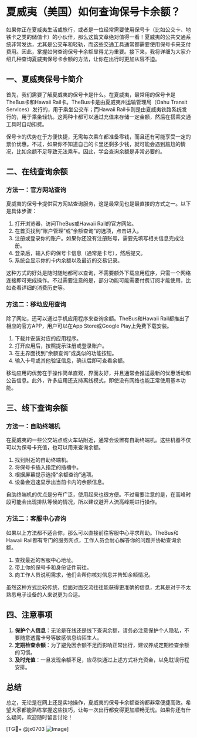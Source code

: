 # 夏威夷（美国）如何查询保号卡余额？

如果你正在夏威夷生活或旅行，或者是一位经常需要使用保号卡（比如公交卡、地铁卡之类的储值卡）的小伙伴，那么这篇文章绝对值得一看！夏威夷的公共交通系统非常发达，尤其是公交车和轻轨，而这些交通工具通常都需要使用保号卡来支付费用。因此，掌握如何查询保号卡余额显得尤为重要。接下来，我将详细为大家介绍几种查询夏威夷保号卡余额的方法，让你在出行时更加从容不迫。

## 一、夏威夷保号卡简介

首先，我们需要了解夏威夷的保号卡是什么。在夏威夷，最常用的保号卡是TheBus卡和Hawaii Rail卡。TheBus卡是由夏威夷州运输管理局（Oahu Transit Services）发行的，用于乘坐公交车；而Hawaii Rail卡则是由夏威夷铁路系统发行的，用于乘坐轻轨。这两种卡都可以通过充值来存储一定金额，然后在搭乘交通工具时自动扣费。

保号卡的优势在于方便快捷，无需每次乘车都准备零钱，而且还有可能享受一定的票价优惠。不过，如果你不知道自己的卡里还剩多少钱，就可能会遇到尴尬的情况，比如余额不足导致无法乘车。因此，学会查询余额是非常必要的。

## 二、在线查询余额

### 方法一：官方网站查询

夏威夷的保号卡提供官方网站查询服务，这是最常见也是最直接的方式之一。以下是具体步骤：

1. 打开浏览器，访问TheBus或Hawaii Rail的官方网站。
2. 在首页找到“账户管理”或“余额查询”的选项，点击进入。
3. 注册或登录你的账户。如果你还没有注册账号，需要先填写相关信息完成注册。
4. 登录后，输入你的保号卡信息（通常是卡号），然后提交。
5. 系统会显示你的卡内余额以及最近的交易记录。

这种方式的好处是随时随地都可以查询，不需要额外下载应用程序，只需一个网络连接即可完成操作。不过需要注意的是，部分功能可能需要付费订阅才能使用，比如查看详细的消费历史等。

### 方法二：移动应用查询

除了网站，还可以通过手机应用程序来查询余额。TheBus和Hawaii Rail都推出了相应的官方APP，用户可以在App Store或Google Play上免费下载安装。

1. 下载并安装对应的应用程序。
2. 打开应用后，按照提示注册或登录账户。
3. 在主界面找到“余额查询”或类似的功能按钮。
4. 输入卡号或其他验证信息，确认后即可查看余额。

移动应用的优势在于操作简单直观，界面友好，并且通常会推送最新的优惠活动和公告信息。此外，许多应用还支持离线模式，即使没有网络也能正常使用基本功能。

## 三、线下查询余额

### 方法一：自助终端机

在夏威夷的一些公交站点或火车站附近，通常会设置有自助终端机。这些机器不仅可以为保号卡充值，也可以用来查询余额。

1. 找到附近的自助终端机。
2. 将保号卡插入指定的插槽中。
3. 根据屏幕提示选择“余额查询”选项。
4. 设备会迅速显示出当前卡内的余额信息。

自助终端机的优点是分布广泛，使用起来也很方便。不过需要注意的是，在高峰时段可能会出现排队等候的情况，所以建议避开人流高峰期进行操作。

### 方法二：客服中心咨询

如果以上方法都不适合你，那么可以直接前往客服中心寻求帮助。TheBus和Hawaii Rail都有专门的服务网点，工作人员会耐心解答你的问题并协助查询余额。

1. 查找最近的客服中心地址。
2. 带上你的保号卡和身份证件前往。
3. 向工作人员说明需求，他们会帮你核对信息并告知余额情况。

虽然这种方式比较传统，但面对面交流往往能获得更准确的信息，尤其是对于不太熟悉电子设备的人来说更为合适。

## 四、注意事项

1. **保护个人信息**：无论是在线还是线下查询余额，请务必注意保护个人隐私，不要随意透露卡号等敏感信息给陌生人。
2. **定期检查余额**：为了避免因余额不足而影响正常出行，建议养成定期检查余额的习惯。
3. **及时充值**：一旦发现余额不足，应尽快通过上述方式补充资金，以免耽误行程安排。

## 总结

总之，无论是在网上还是实地操作，夏威夷的保号卡余额查询都非常便捷高效。希望大家都能熟练掌握这些技巧，让每一次出行都变得更加顺畅无忧。如果你还有什么疑问，欢迎随时留言讨论！

[TG💪+ @jx0703 ![Image](https://github.com/user-attachments/assets/dbca1d08-cadb-493c-b0ec-ad6f7a83f270)]